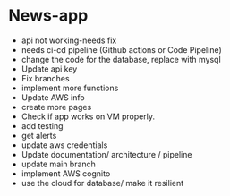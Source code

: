 # News-app

- api not working-needs fix
- needs ci-cd pipeline (Github actions or Code Pipeline)
- change the code for the database, replace with mysql
- Update api key 
- Fix branches
- implement more functions
- Update AWS info
- create more pages
- Check if app works on VM properly.
- add testing
- get alerts 
- update aws credentials
- Update documentation/ architecture / pipeline
- update main branch
- implement AWS cognito
- use the cloud for database/ make it resilient


